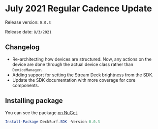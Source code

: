 # July 2021 Regular Cadence Update

Release version: `0.0.3`

Release date: `8/3/2021`

## Changelog

- Re-architecting how devices are structured. Now, any actions on the device are done through the actual device class rather than `DeviceManager`.
- Adding support for setting the Stream Deck brightness from the SDK.
- Update the SDK documentation with more coverage for core components.

## Installing package

You can see the package [on NuGet](https://www.nuget.org/packages/DeckSurf.SDK/).

```powershell
Install-Package DeckSurf.SDK -Version 0.0.3
```
